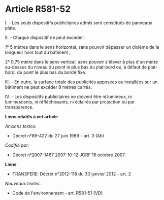 # Article R581-52

I. - Les seuls dispositifs publicitaires admis sont constitués de panneaux plats.

II. - Chaque dispositif ne peut excéder :

1° 5 mètres dans le sens horizontal, sans pouvoir dépasser un dixième de la longueur hors tout du bâtiment ;

2° 0,75 mètre dans le sens vertical, sans pouvoir s'élever à plus d'un mètre au-dessus du niveau du point le plus bas du
plat-bord ou, à défaut de plat-bord, du point le plus bas du bordé fixe.

III. - En outre, la surface totale des publicités apposées ou installées sur un bâtiment ne peut excéder 8 mètres carrés.

IV. - Les dispositifs publicitaires ne doivent être ni lumineux, ni luminescents, ni réfléchissants, ni éclairés par
projection ou par transparence.

**Liens relatifs à cet article**

_Anciens textes_:

  - Décret n°89-422 du 27 juin 1989 - art. 3 (Ab)

_Codifié par_:

  - Décret n°2007-1467 2007-10-12 JORF 16 octobre 2007

**Liens**:

  - TRANSFERE: Décret n°2012-118 du 30 janvier 2012 - art. 2

_Nouveaux textes_:

  - Code de l'environnement - art. R581-51 (VD)
